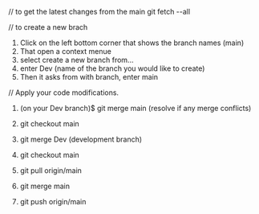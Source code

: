 // to get the latest changes from the main
git fetch --all

// to create a new brach 
1. Click on the left bottom corner that shows the branch names (main)
2. That open a context menue
3. select create a new branch from...
4. enter Dev (name of the branch you would like to create)
5. Then it asks from with branch, enter main

// Apply your code modifications.

1. (on your Dev branch)$ git merge main 
(resolve if any merge conflicts)
2. git checkout main
3. git merge Dev (development branch)

1. git checkout main
2. git pull origin/main
3. git merge main
4. git push origin/main